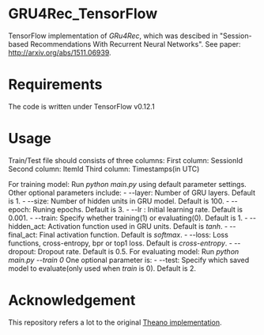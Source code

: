 # GRU4Rec_TensorFlow
TensorFlow implementation of *GRu4Rec*, which was descibed in "Session-based Recommendations With Recurrent Neural Networks". See paper: http://arxiv.org/abs/1511.06939. 

# Requirements
The code is written under TensorFlow v0.12.1

# Usage
Train/Test file should consists of three columns: 
First column: SessionId
Second column: ItemId
Third column: Timestamps(in UTC)

For training model:
  Run *python main.py* using default parameter settings.
  Other optional parameters include:
    - --layer: Number of GRU layers. Default is 1.
    - --size: Number of hidden units in GRU model. Default is 100.
    - --epoch: Runing epochs. Default is 3.
    - --lr : Initial learning rate. Default is 0.001.
    - --train: Specify whether training(1) or evaluating(0). Default is 1.
    - --hidden\_act: Activation function used in GRU units. Default is *tanh*.
    - --final\_act: Final activation function. Default is *softmax*.
    - --loss: Loss functions, cross-entropy, bpr or top1 loss. Default is *cross-entropy*.
    - --dropout: Dropout rate. Default is 0.5.
For evaluating model:
  Run *python main.py --train 0*
  One optional parameter is:
    - --test: Specify which saved model to evaluate(only used when *train* is 0). Default is 2.

# Acknowledgement
This repository refers a lot to the original [Theano implementation](https://github.com/hidasib/GRU4Rec).
